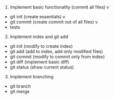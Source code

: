 1) Implement basic functionality (commit all files) v

- git init (create essentials) v
- git commit (create commit out of all files) v 
- tests

2) Implement index and git add

- git init (modify to create index)
- git add (add to index, add only modified files)
- git commit (modify to commit only from index)
- git diff (implement basic diff)
- git status (show current status)

3) Implement branching

- git branch
- git merge
